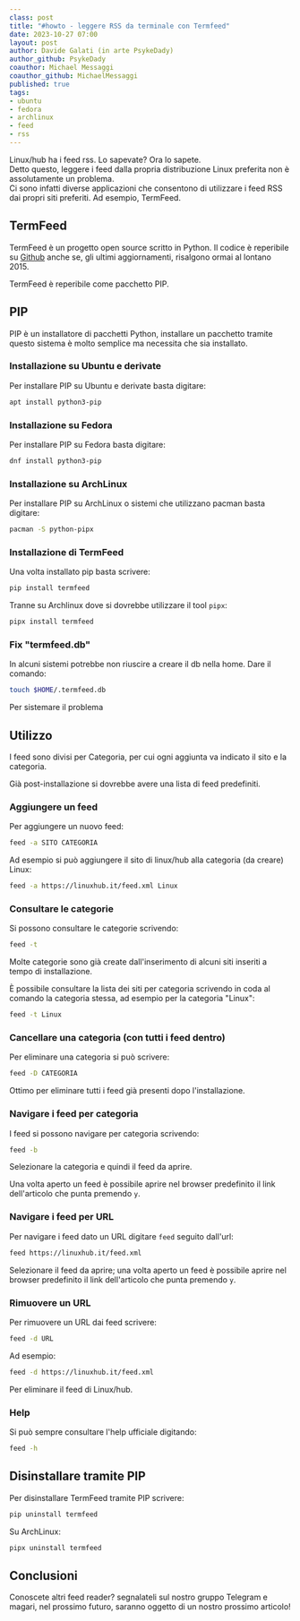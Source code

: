 ```yaml
---
class: post
title: "#howto - leggere RSS da terminale con Termfeed"
date: 2023-10-27 07:00
layout: post
author: Davide Galati (in arte PsykeDady)
author_github: PsykeDady
coauthor: Michael Messaggi 
coauthor_github: MichaelMessaggi
published: true
tags:
- ubuntu
- fedora
- archlinux
- feed
- rss
---
```


Linux/hub ha i feed rss. Lo sapevate? Ora lo sapete.  
Detto questo, leggere i feed dalla propria distribuzione Linux preferita non è assolutamente un problema.  
Ci sono infatti diverse applicazioni che consentono di utilizzare i feed RSS dai propri siti preferiti.
Ad esempio, TermFeed.

## TermFeed

TermFeed è un progetto open source scritto in Python. Il codice è reperibile su [Github](https://github.com/iamaziz/TermFeed) anche se, gli ultimi aggiornamenti, risalgono ormai al lontano 2015.

TermFeed è reperibile come pacchetto PIP.

## PIP

PIP è un installatore di pacchetti Python, installare un pacchetto tramite questo sistema è molto semplice ma necessita che sia installato.

### Installazione su Ubuntu e derivate

Per installare PIP su Ubuntu e derivate basta digitare:

```bash
apt install python3-pip
```

### Installazione su Fedora

Per installare PIP su Fedora basta digitare:

```bash
dnf install python3-pip
```

### Installazione su ArchLinux

Per installare PIP su ArchLinux o sistemi che utilizzano pacman basta digitare: 

```bash
pacman -S python-pipx
```

### Installazione di TermFeed

Una volta installato pip basta scrivere: 

```bash
pip install termfeed
```

Tranne su Archlinux dove si dovrebbe utilizzare il tool `pipx`:

```bash
pipx install termfeed
```

### Fix "termfeed.db"

In alcuni sistemi potrebbe non riuscire a creare il db nella home. Dare il comando:

```bash
touch $HOME/.termfeed.db
```

Per sistemare il problema

## Utilizzo

I feed sono divisi per Categoria, per cui ogni aggiunta va indicato il sito e la categoria.

Già post-installazione si dovrebbe avere una lista di feed predefiniti.

### Aggiungere un feed

Per aggiungere un nuovo feed:

```bash
feed -a SITO CATEGORIA
```

Ad esempio si può aggiungere il sito di linux/hub alla categoria (da creare) Linux:

```bash
feed -a https://linuxhub.it/feed.xml Linux
```

### Consultare le categorie

Si possono consultare le categorie scrivendo:

```bash
feed -t
```

Molte categorie sono già create dall'inserimento di alcuni siti inseriti a tempo di installazione.

È possibile consultare la lista dei siti per categoria scrivendo in coda al comando la categoria stessa, ad esempio per la categoria "Linux":

```bash
feed -t Linux
```

### Cancellare una categoria (con tutti i feed dentro)

Per eliminare una categoria si può scrivere: 

```bash
feed -D CATEGORIA
```

Ottimo per eliminare tutti i feed già presenti dopo l'installazione.

### Navigare i feed per categoria

I feed si possono navigare per categoria scrivendo:

```bash
feed -b
```

Selezionare la categoria e quindi il feed da aprire.

Una volta aperto un feed è possibile aprire nel browser predefinito il link dell'articolo che punta premendo `y`.

### Navigare i feed per URL

Per navigare i feed dato un URL digitare `feed` seguito dall'url:

```bash
feed https://linuxhub.it/feed.xml
```

Selezionare il feed da aprire; una volta aperto un feed è possibile aprire nel browser predefinito il link dell'articolo che punta premendo `y`.

### Rimuovere un URL

Per rimuovere un URL dai feed scrivere:

```bash
feed -d URL
```

Ad esempio:

```bash
feed -d https://linuxhub.it/feed.xml
```

Per eliminare il feed di Linux/hub.

### Help

Si può sempre consultare l'help ufficiale digitando: 

```bash
feed -h
```

## Disinstallare tramite PIP

Per disinstallare TermFeed tramite PIP scrivere: 

```bash
pip uninstall termfeed
```

Su ArchLinux:

```bash
pipx uninstall termfeed
```

## Conclusioni

Conoscete altri feed reader? segnalateli sul nostro gruppo Telegram e magari, nel prossimo futuro, saranno oggetto di un nostro prossimo articolo!
